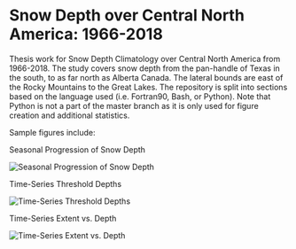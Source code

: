 # Snow Depth over Central North America: 1966-2018
Thesis work for Snow Depth Climatology over Central North America from 1966-2018.
  The study covers snow depth from the pan-handle of Texas in the south, to as far north as Alberta Canada. 
  The lateral bounds are east of the Rocky Mountains to the Great Lakes.
The repository is split into sections based on the language used (i.e. Fortran90, Bash, or Python).
Note that Python is not a part of the master branch as it is only used for figure creation and additional statistics.

Sample figures include:

Seasonal Progression of Snow Depth

![Seasonal Progression of Snow Depth](https://github.com/Logan-Soldo/SnowDepth/blob/Python/Figures/SeasonalProgression.png)

Time-Series Threshold Depths

![Time-Series Threshold Depths](https://github.com/Logan-Soldo/SnowDepth/blob/Python/Figures/Region4DepthDifferences.png)

Time-Series Extent vs. Depth

![Time-Series Extent vs. Depth](https://github.com/Logan-Soldo/SnowDepth/blob/Python/Figures/Region4ExtentvsDepth.png)
